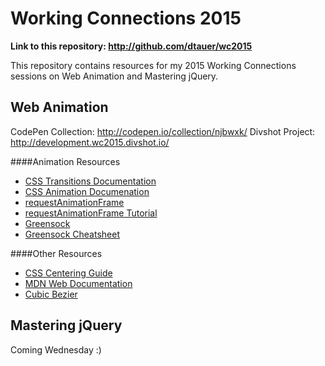 # Working Connections 2015

**Link to this repository: http://github.com/dtauer/wc2015**

This repository contains resources for my 2015 Working Connections sessions on Web Animation and Mastering jQuery.

## Web Animation

CodePen Collection: http://codepen.io/collection/njbwxk/
Divshot Project: http://development.wc2015.divshot.io/


####Animation Resources
- [CSS Transitions Documentation](https://developer.mozilla.org/en-US/docs/Web/Guide/CSS/Using_CSS_transitions)
- [CSS Animation Documenation](https://developer.mozilla.org/en-US/docs/Web/Guide/CSS/Using_CSS_animations)
- [requestAnimationFrame](https://developer.mozilla.org/en-US/docs/Web/API/window/requestAnimationFrame)
- [requestAnimationFrame Tutorial](http://creativejs.com/resources/requestanimationframe/)
- [Greensock](https://greensock.com/)
- [Greensock Cheatsheet](https://ihatetomatoes.net/greensock-cheat-sheet/)
 

####Other Resources
- [CSS Centering Guide](https://css-tricks.com/centering-css-complete-guide/)
- [MDN Web Documentation](https://developer.mozilla.org/en-US/docs/Web)
- [Cubic Bezier](http://cubic-bezier.com/)

## Mastering jQuery

Coming Wednesday :)
